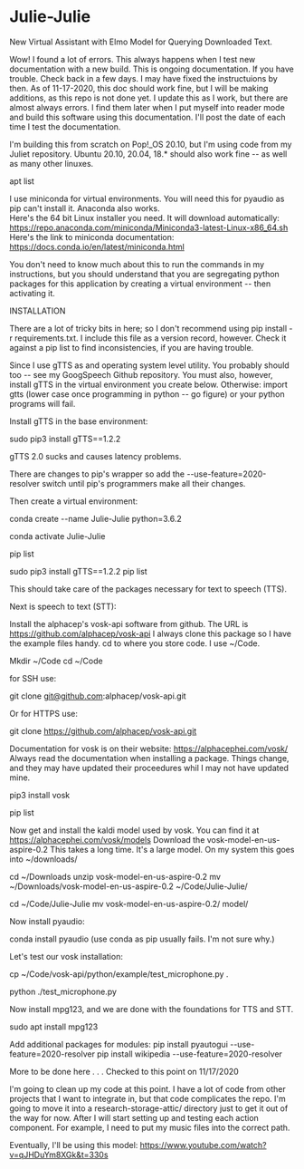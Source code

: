 # Julie-Julie
New Virtual Assistant with Elmo Model for Querying Downloaded Text.

Wow!  I found a lot of errors.  This always happens when I test new documentation with a new build.  This is ongoing documentation.  If you have trouble.  Check back in a few days.  I may have fixed the instructuions by then.  As of 11-17-2020, this doc should work fine, but I will be making additions, as this repo is not done yet.  I update this as I work, but there are almost always errors.  I find them later when I put myself into reader mode and build this software using this documentation.  I'll post the date of each time I test the documentation.

I'm building this from scratch on Pop!_OS 20.10, but I'm using code from my Juliet repository.  Ubuntu 20.10, 20.04, 18.* should also work fine -- as well as many other linuxes.

apt list

I use miniconda for virtual environments.  You will need this for pyaudio as pip can't install it.  Anaconda also works.  
Here's the 64 bit Linux installer you need.  It will download automatically: 
https://repo.anaconda.com/miniconda/Miniconda3-latest-Linux-x86_64.sh
Here's the link to miniconda documentation:
https://docs.conda.io/en/latest/miniconda.html

You don't need to know much about this to run the commands in my instructions, but you should understand that you are segregating python packages for this application by creating a virtual environment -- then activating it.  

INSTALLATION

There are a lot of tricky bits in here; so I don't recommend using pip install -r requirements.txt.  I include this file as a version record, however.  Check it against a pip list to find inconsistencies, if you are having trouble.  

Since I use gTTS as and operating system level utility.  You probably should too -- see my GoogSpeech Github repository. You must also, however, install gTTS in the virtual environment you create below.  Otherwise: import gtts (lower case once programming in python -- go figure) or your python programs will fail.  

Install gTTS in the base environment:

sudo pip3 install gTTS==1.2.2 

gTTS 2.0 sucks and causes latency problems.

There are changes to pip's wrapper so add the --use-feature=2020-resolver switch until pip's programmers make all their changes.

Then create a virtual environment:  

conda create --name Julie-Julie python=3.6.2


conda activate Julie-Julie


pip list


sudo pip3 install gTTS==1.2.2 
pip list

This should take care of the packages necessary for text to speech (TTS).

Next is speech to text (STT):

Install the alphacep's vosk-api software from github.
The URL is https://github.com/alphacep/vosk-api
I always clone this package so I have the example files handy.  cd to where you store code.  I use ~/Code.  

Mkdir ~/Code 
cd ~/Code

for SSH use:

git clone git@github.com:alphacep/vosk-api.git  

Or for HTTPS use:

git clone https://github.com/alphacep/vosk-api.git

Documentation for vosk is on their website:  https://alphacephei.com/vosk/
Always read the documentation when installing a package.  Things change, and they may have updated their proceedures whil I may not have updated mine.

pip3 install vosk 

pip list

Now get and install the kaldi model used by vosk.  You can find it at 
https://alphacephei.com/vosk/models
Download the vosk-model-en-us-aspire-0.2
This takes a long time.  It's a large model. On my system this goes into ~/downloads/

cd ~/Downloads
unzip vosk-model-en-us-aspire-0.2
mv ~/Downloads/vosk-model-en-us-aspire-0.2 ~/Code/Julie-Julie/

cd ~/Code/Julie-Julie
mv vosk-model-en-us-aspire-0.2/ model/ 

Now install pyaudio:

conda install pyaudio    (use conda as pip usually fails. I'm not sure why.)

Let's test our vosk installation:

cp ~/Code/vosk-api/python/example/test_microphone.py .

python ./test_microphone.py


Now install mpg123, and we are done with the foundations for TTS and STT.

sudo apt install mpg123

Add additional packages for modules:
pip install pyautogui --use-feature=2020-resolver
pip install wikipedia --use-feature=2020-resolver

More to be done here . . .  Checked to this point on 11/17/2020

I'm going to clean up my code at this point.  I have a lot of code from other projects that I want to integrate in, but that code complicates the repo.  I'm going to move it into a research-storage-attic/ directory just to get it out of the way for now.  After I will start setting up and testing each action component.  For example, I need to put my music files into the correct path.   


Eventually, I'll be using this model:  https://www.youtube.com/watch?v=qJHDuYm8XGk&t=330s
